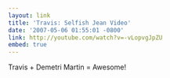 ```yaml
---
layout: link
title: 'Travis: Selfish Jean Video'
date: '2007-05-06 01:55:01 -0800'
link: http://youtube.com/watch?v=-vLopvgJpZU
embed: true
---
```

Travis + Demetri Martin = Awesome!